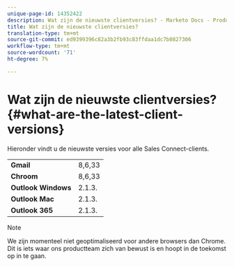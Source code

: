 ```yaml
---
unique-page-id: 14352422
description: Wat zijn de nieuwste clientversies? - Marketo Docs - Productdocumentatie
title: Wat zijn de nieuwste clientversies?
translation-type: tm+mt
source-git-commit: ed9399396c82a3b2fb93c83ffdaa1dc7b0827306
workflow-type: tm+mt
source-wordcount: '71'
ht-degree: 7%

---
```



# Wat zijn de nieuwste clientversies? {#what-are-the-latest-client-versions}

Hieronder vindt u de nieuwste versies voor alle Sales Connect-clients.

<table> 
 <tbody> 
  <tr> 
   <td><strong>Gmail</strong></td> 
   <td>8,6,33</td> 
  </tr> 
  <tr> 
   <td><strong>Chroom</strong></td> 
   <td>8,6,33</td> 
  </tr> 
  <tr> 
   <td><strong>Outlook Windows</strong></td> 
   <td>2.1.3.</td> 
  </tr> 
  <tr> 
   <td><strong>Outlook Mac</strong></td> 
   <td>2.1.3.</td> 
  </tr> 
  <tr> 
   <td><strong>Outlook 365</strong></td> 
   <td>2.1.3.</td> 
  </tr> 
 </tbody> 
</table>

>[!NOTE]
>
>We zijn momenteel niet geoptimaliseerd voor andere browsers dan Chrome. Dit is iets waar ons productteam zich van bewust is en hoopt in de toekomst op in te gaan.
